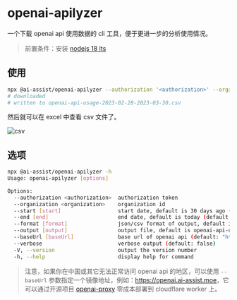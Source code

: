 # openai-apilyzer

一个下载 openai api 使用数据的 cli 工具，便于更进一步的分析使用情况。

> 前置条件：安装 [nodejs 18 lts](https://nodejs.org/en)

## 使用

```bash
npx @ai-assist/openai-apilyzer --authorization '<authorization>' --organization '<organization>'
# downloaded
# written to openai-api-usage-2023-02-28-2023-03-30.csv
```

然后就可以在 excel 中查看 csv 文件了。

![csv](https://github.com/rxliuli/ai-assist/blob/master/packages/openai-apilyzer/docs/csv.png)

## 选项

```bash
npx @ai-assist/openai-apilyzer -h
Usage: openai-apilyzer [options]

Options:
  --authorization <authorization>  authorization token
  --organization <organization>    organization id
  --start [start]                  start date, default is 30 days ago (default: "2023-03-14")
  --end [end]                      end date, default is today (default: "2023-04-13")
  --format [format]                json/csv format of output, default is json (default: "csv")
  --output [output]                output file, default is openai-api-usage-{options.start}-{options.end}.{options.format}
  --baseUrl [baseUrl]              base url of openai api (default: "https://api.openai.com")
  --verbose                        verbose output (default: false)
  -V, --version                    output the version number
  -h, --help                       display help for command
```

> 注意，如果你在中国或其它无法正常访问 openai api 的地区，可以使用 `--baseUrl` 参数指定一个镜像地址，例如：<https://openai.ai-assist.moe>，它可以通过开源项目 [openai-proxy](https://github.com/fuergaosi233/openai-proxy) 零成本部署到 cloudflare worker 上。
